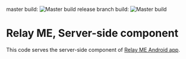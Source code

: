 master build: ![Master build](https://travis-ci.org/codolutions/relay-me-server-side-component.svg?branch=master)
release branch build: ![Master build](https://travis-ci.org/codolutions/relay-me-server-side-component.svg?branch=release)

# Relay ME, Server-side component #
This code serves the server-side component of [Relay ME Android app](https://github.com/codolutions/relay-me-android-studio-project).

